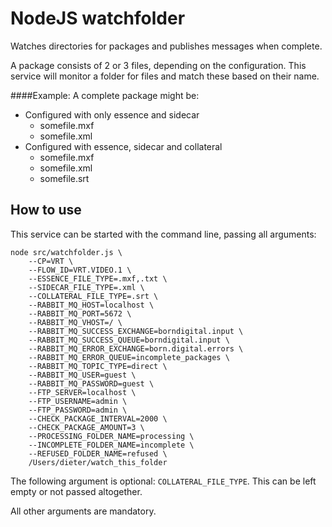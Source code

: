 # NodeJS watchfolder
Watches directories for packages and publishes messages when complete.

A package consists of 2 or 3 files, depending on the configuration. This service will monitor a folder for files and match these based on their name.

####Example:
A complete package might be:
- Configured with only essence and sidecar
  - somefile.mxf
  - somefile.xml
- Configured with essence, sidecar and collateral
  - somefile.mxf
  - somefile.xml
  - somefile.srt

## How to use
This service can be started with the command line, passing all arguments:
```
node src/watchfolder.js \
	--CP=VRT \
	--FLOW_ID=VRT.VIDEO.1 \
	--ESSENCE_FILE_TYPE=.mxf,.txt \
	--SIDECAR_FILE_TYPE=.xml \
	--COLLATERAL_FILE_TYPE=.srt \
	--RABBIT_MQ_HOST=localhost \
	--RABBIT_MQ_PORT=5672 \
	--RABBIT_MQ_VHOST=/ \
	--RABBIT_MQ_SUCCESS_EXCHANGE=borndigital.input \
	--RABBIT_MQ_SUCCESS_QUEUE=borndigital.input \
	--RABBIT_MQ_ERROR_EXCHANGE=born.digital.errors \
	--RABBIT_MQ_ERROR_QUEUE=incomplete_packages \
	--RABBIT_MQ_TOPIC_TYPE=direct \
	--RABBIT_MQ_USER=guest \
	--RABBIT_MQ_PASSWORD=guest \
	--FTP_SERVER=localhost \
	--FTP_USERNAME=admin \
	--FTP_PASSWORD=admin \
	--CHECK_PACKAGE_INTERVAL=2000 \
	--CHECK_PACKAGE_AMOUNT=3 \
	--PROCESSING_FOLDER_NAME=processing \
	--INCOMPLETE_FOLDER_NAME=incomplete \
	--REFUSED_FOLDER_NAME=refused \
	/Users/dieter/watch_this_folder

```

The following argument is optional:
``COLLATERAL_FILE_TYPE``.
This can be left empty or not passed altogether.

All other arguments are mandatory.
